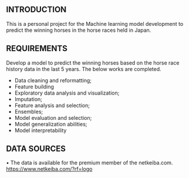 INTRODUCTION
------------

This is a personal project for the Machine learning model development to predict the winning horses in the horse races held in Japan.

REQUIREMENTS
------------
Develop a model to predict the winning horses based on the horse race history data in the last 5 years.
The below works are completed.

* Data cleaning and reformatting;
* Feature building
* Exploratory data analysis and visualization;
* Imputation;
* Feature analysis and selection;
* Ensembles;
* Model evaluation and selection;
* Model generalization abilities;
* Model interpretability

DATA SOURCES
------------
• The data is available for the premium member of the netkeiba.com. 
https://www.netkeiba.com/?rf=logo